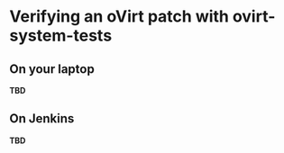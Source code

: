 Verifying an oVirt patch with ovirt-system-tests
================================================

On your laptop
--------------
**TBD**


On Jenkins
----------
**TBD**
